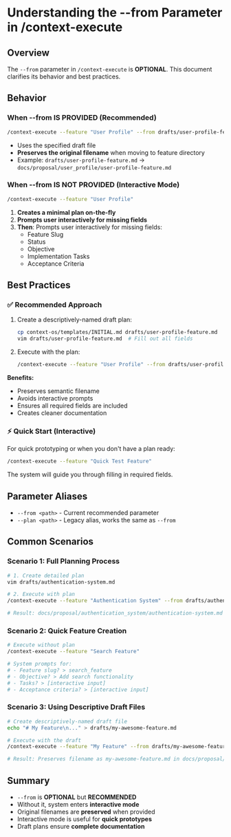 # Understanding the --from Parameter in /context-execute

## Overview
The `--from` parameter in `/context-execute` is **OPTIONAL**. This document clarifies its behavior and best practices.

## Behavior

### When --from IS PROVIDED (Recommended)
```bash
/context-execute --feature "User Profile" --from drafts/user-profile-feature.md
```
- Uses the specified draft file
- **Preserves the original filename** when moving to feature directory
- Example: `drafts/user-profile-feature.md` → `docs/proposal/user_profile/user-profile-feature.md`

### When --from IS NOT PROVIDED (Interactive Mode)
```bash
/context-execute --feature "User Profile"
```
1. **Creates a minimal plan on-the-fly**
2. **Prompts user interactively for missing fields**
3. **Then**: Prompts user interactively for missing fields:
   - Feature Slug
   - Status
   - Objective
   - Implementation Tasks
   - Acceptance Criteria

## Best Practices

### ✅ Recommended Approach
1. Create a descriptively-named draft plan:
   ```bash
   cp context-os/templates/INITIAL.md drafts/user-profile-feature.md
   vim drafts/user-profile-feature.md  # Fill out all fields
   ```

2. Execute with the plan:
   ```bash
   /context-execute --feature "User Profile" --from drafts/user-profile-feature.md
   ```

**Benefits:**
- Preserves semantic filename
- Avoids interactive prompts
- Ensures all required fields are included
- Creates cleaner documentation

### ⚡ Quick Start (Interactive)
For quick prototyping or when you don't have a plan ready:
```bash
/context-execute --feature "Quick Test Feature"
```
The system will guide you through filling in required fields.

## Parameter Aliases
- `--from <path>` - Current recommended parameter
- `--plan <path>` - Legacy alias, works the same as `--from`

## Common Scenarios

### Scenario 1: Full Planning Process
```bash
# 1. Create detailed plan
vim drafts/authentication-system.md

# 2. Execute with plan
/context-execute --feature "Authentication System" --from drafts/authentication-system.md

# Result: docs/proposal/authentication_system/authentication-system.md
```

### Scenario 2: Quick Feature Creation
```bash
# Execute without plan
/context-execute --feature "Search Feature"

# System prompts for:
# - Feature slug? > search_feature
# - Objective? > Add search functionality
# - Tasks? > [interactive input]
# - Acceptance criteria? > [interactive input]
```

### Scenario 3: Using Descriptive Draft Files
```bash
# Create descriptively-named draft file
echo "# My Feature\n..." > drafts/my-awesome-feature.md

# Execute with the draft
/context-execute --feature "My Feature" --from drafts/my-awesome-feature.md

# Result: Preserves filename as my-awesome-feature.md in docs/proposal/my_feature/
```

## Summary
- `--from` is **OPTIONAL** but **RECOMMENDED**
- Without it, system enters **interactive mode**
- Original filenames are **preserved** when provided
- Interactive mode is useful for **quick prototypes**
- Draft plans ensure **complete documentation**